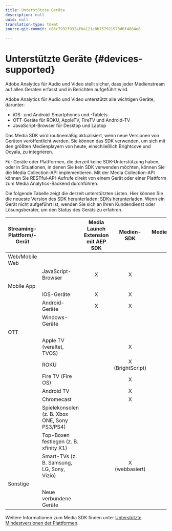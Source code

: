```yaml
---
title: Unterstützte Geräte
description: null
uuid: null
translation-type: tm+mt
source-git-commit: c86c7932f932af0a121e0b757921973d6f4084e8

---
```



# Unterstützte Geräte {#devices-supported}

Adobe Analytics für Audio und Video stellt sicher, dass jeder Medienstream auf allen Geräten erfasst und in Berichten aufgeführt wird.

Adobe Analytics für Audio und Video unterstützt alle wichtigen Geräte, darunter:

* iOS- und Android-Smartphones und -Tablets
* OTT-Geräte für ROKU, AppleTV, FireTV und Android-TV
* JavaScript-Browser für Desktop und Laptop

Das Media SDK wird routinemäßig aktualisiert, wenn neue Versionen von Geräten veröffentlicht werden. Sie können das SDK verwenden, um sich mit den größten Medienplayern von heute, einschließlich Brightcove und Ooyala, zu integrieren.

Für Geräte oder Plattformen, die derzeit keine SDK-Unterstützung haben, oder in Situationen, in denen Sie kein SDK verwenden möchten, können Sie die Media Collection-API implementieren. Mit der Media Collection-API können Sie RESTful-API-Aufrufe direkt von einem Gerät oder einer Plattform zum Media Analytics-Backend durchführen.

Die folgende Tabelle zeigt die derzeit unterstützten Listen. Hier können Sie die neueste Version des SDK herunterladen: [SDKs herunterladen](https://docs.adobe.com/content/help/en/media-analytics/using/sdk-implement/download-sdks.html). Wenn ein Gerät nicht aufgeführt ist, wenden Sie sich an Ihren Kundendienst oder Lösungsberater, um den Status des Geräts zu erfahren.


| Streaming-Plattform/-Gerät |  | Media Launch Extension mit AEP SDK | Medien-SDK | Mediensammlungs-API |
|---------------------------|-----------------------------------------------|:----------------------------:|:-------------------:|:--------------------:|
| Web/Mobile Web |  |  |  |  |
|  | JavaScript-Browser | X | X | X |
| Mobile App |  |  |  |  |
|  | iOS-Geräte | X | X | X |
|  | Android-Geräte | X | X | X |
|  | Windows-Geräte |  |  | X |
| OTT |  |  |  |  |
|  | Apple TV (veraltet, TVOS) |  | X | X |
|  | ROKU |  | X<br>(BrightScript) | X<br>(nativ) |
|  | Fire TV (Fire OS) |  | X | X |
|  | Android TV |  | X | X |
|  | Chromecast |  | X | X |
|  | Spielekonsolen (z. B. Xbox ONE, Sony PS3/PS4) |  |  | X |
|  | Top-Boxen festlegen (z. B. xfinity X1) |  |  | X |
|  | Smart-TVs (z. B. Samsung, LG, Sony, Vizio) |  | X<br>(webbasiert) | X |
| Sonstige |  |  |  |  |
|  | Neue verbundene Geräte |  |  | X |


Weitere Informationen zum Media SDK finden unter [Unterstützte Mindestversionen der Plattformen](./sdk-implement/setup/setup-overview.md#minimum-platform-version).
